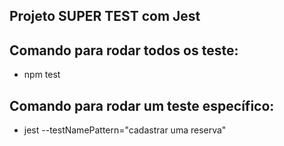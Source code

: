 ## Projeto SUPER TEST com Jest

## Comando para rodar todos os teste:
- npm test

## Comando para rodar um teste específico:
- jest --testNamePattern="cadastrar uma reserva"
